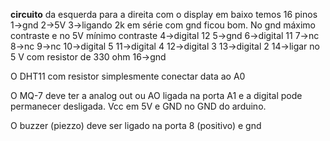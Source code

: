 **circuito**
da esquerda para a direita com o display em baixo temos 16 pinos
1->gnd
2->5V
3->ligando 2k em série com gnd ficou bom. No gnd máximo contraste e no 5V mínimo contraste
4->digital 12
5->gnd
6->digital 11
7->nc
8->nc
9->nc
10->digital 5
11->digital 4
12->digital 3
13->digital 2
14->ligar no 5 V com resistor de 330 ohm
16->gnd


O DHT11 com resistor simplesmente conectar data ao A0

O MQ-7 deve ter a analog out ou AO ligada na porta A1 e a digital pode permanecer desligada. Vcc em 5V e GND no GND do arduino.


O buzzer (piezzo) deve ser ligado na porta 8 (positivo) e gnd